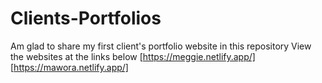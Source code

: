 # Clients-Portfolios
Am glad to share my first client's portfolio website in this repository
View the websites  at the links below
[https://meggie.netlify.app/]
[https://mawora.netlify.app/]

